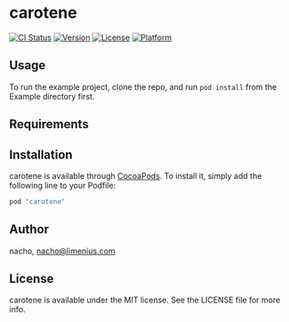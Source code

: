 # carotene

[![CI Status](http://img.shields.io/travis/nacho/carotene.svg?style=flat)](https://travis-ci.org/nacho/carotene)
[![Version](https://img.shields.io/cocoapods/v/carotene.svg?style=flat)](http://cocoapods.org/pods/carotene)
[![License](https://img.shields.io/cocoapods/l/carotene.svg?style=flat)](http://cocoapods.org/pods/carotene)
[![Platform](https://img.shields.io/cocoapods/p/carotene.svg?style=flat)](http://cocoapods.org/pods/carotene)

## Usage

To run the example project, clone the repo, and run `pod install` from the Example directory first.

## Requirements

## Installation

carotene is available through [CocoaPods](http://cocoapods.org). To install
it, simply add the following line to your Podfile:

```ruby
pod "carotene"
```

## Author

nacho, nacho@limenius.com

## License

carotene is available under the MIT license. See the LICENSE file for more info.

